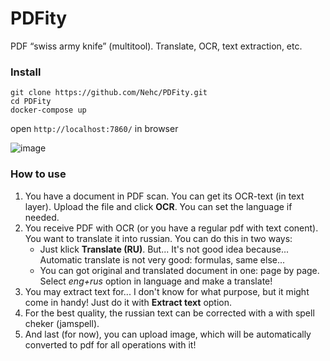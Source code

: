 # PDFity
PDF “swiss army knife” (multitool). Translate, OCR, text extraction, etc.

### Install 
```
git clone https://github.com/Nehc/PDFity.git
cd PDFity
docker-compose up
```
open ```http://localhost:7860/``` in browser

![image](https://github.com/Nehc/PDFity/assets/8426195/a14fb3fc-12ba-463f-aad1-b984fc203b5e)


### How to use 
1. You have a document in PDF scan. You can get its OCR-text (in text layer). Upload the file and click **OCR**. You can set the language if needed.
2. You receive PDF with OCR (or you have a regular pdf with text conent). You want to translate it into russian. You can do this in two ways:
   - Just klick **Translate (RU)**. But... It's not good idea because... Automatic translate is not very good: formulas, same else...
   - You сan got original and translated document in one: page by page. Select *eng+rus* option in language and make a translate!
3. You may extract text for... I don't know for what purpose, but it might come in handy! Just do it with **Extract text** option.
4. For the best quality, the russian text can be corrected with a with spell cheker (jamspell).
5. And last (for now), you can upload image, which will be automatically converted to pdf for all operations with it!       


